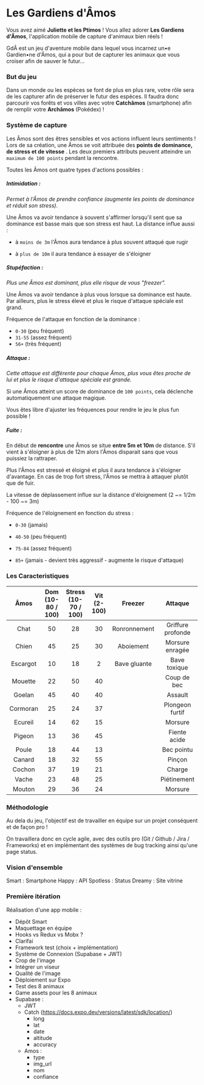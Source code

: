 # Les Gardiens d'Âmos

Vous avez aimé **Juliette et les Ptimos** ! Vous allez adorer **Les Gardiens d'Âmos**, l'application mobile de capture d'animaux bien réels !

GdÂ est un jeu d'aventure mobile dans lequel vous incarnez un•e Gardien•ne d'Âmos, qui a pour but de capturer les animaux que vous croiser afin de sauver le futur... 

### But du jeu

Dans un monde ou les espèces se font de plus en plus rare, votre rôle sera de les capturer afin de préserver le futur des espèces. Il faudra donc parcourir vos forêts et vos villes avec votre **Catchâmos** (smartphone) afin de remplir votre **Archâmos** (Pokédex) !

### Système de capture

Les Âmos sont des êtres sensibles et vos actions influent leurs sentiments ! Lors de sa création, une Âmos se voit attribuée des **points de dominance, de stress et de vitesse** . Les deux premiers attributs peuvent atteindre un `maximum de 100 points` pendant la rencontre.

Toutes les Âmos ont quatre types d'actions possibles :

##### Intimidation :

*Permet à l'Âmos de prendre confiance (augmente les points de dominance et réduit son stress).*

Une Âmos va avoir tendance à souvent s'affirmer lorsqu'il sent que sa dominance est basse mais que son stress est haut. 
La distance influe aussi : 

- à `moins de 3m` l'Âmos aura tendance à plus souvent attaqué que rugir

- à `plus de 10m` il aura tendance à essayer de s'éloigner 

  

##### Stupéfaction :

*Plus une Âmos est dominant, plus elle risque de vous "freezer".*

Une Âmos va avoir tendance à plus vous lorsque sa dominance est haute. Par ailleurs, plus le stress élevé et plus le risque d'attaque spéciale est grand.

Fréquence de l'attaque en fonction de la dominance : 

- `0-30` (peu fréquent) 
- `31-55` (assez fréquent) 
- `56+` (très fréquent)

##### Attaque :

*Cette attaque est différente pour chaque Âmos, plus vous êtes proche de lui et plus le risque d'attaque spéciale est grande.* 

Si une Âmos atteint un score de dominance de `100 points`, cela déclenche automatiquement une attaque magique.

Vous êtes libre d'ajuster les fréquences pour rendre le jeu le plus fun possible !


##### Fuite :

En début de **rencontre** une Âmos se situe **entre 5m et 10m** de distance. S'il vient à s'éloigner à plus de 12m alors l'Âmos disparait sans que vous puissiez la rattraper.

Plus l'Âmos est stressé et éloigné et plus il aura tendance à s'éloigner d'avantage.
En cas de trop fort stress, l'Âmos se mettra à attaquer plutôt que de fuir. 

La vitesse de déplassement influe sur la distance d'éloignement (2 ~= 1/2m - 100 ~= 3m)

Fréquence de l'éloignement en fonction du stress : 

- `0-30` (jamais) 

- `40-50` (peu fréquent) 

- `75-84` (assez fréquent)

- `85+` (jamais - devient très aggressif - augmente le risque d'attaque)



### Les Caracteristiques

|   Âmos   | Dom (10-80 / 100) | Stress (10-70 / 100) | Vit (2-100) |   Freezer    |      Attaque      |
| :------: | :---------------: | :------------------: | :---------: | :----------: | :---------------: |
|   Chat   |        50         |          28          |      30     | Ronronnement | Griffure profonde |
|  Chien   |        45         |          25          |      30     |  Aboiement   |  Morsure enragée  |
| Escargot |        10         |          18          |      2      | Bave gluante |   Bave toxique    |
| Mouette  |        22         |          50          |      40     |              |    Coup de bec    |
|  Goelan  |        45         |          40          |      40     |              |      Assault      |
| Cormoran |        25         |          24          |      37     |              |  Plongeon furtif  |
| Ecureil  |        14         |          62          |      15     |              |      Morsure      |
|  Pigeon  |        13         |          36          |      45     |              |   Fiente acide    |
|  Poule   |        18         |          44          |      13     |              |    Bec pointu     |
|  Canard  |        18         |          32          |      55     |              |      Pinçon       |
|  Cochon  |        37         |          19          |      21     |              |      Charge       |
|  Vache   |        23         |          48          |      25     |              |    Piétinement    |
|  Mouton  |        29         |          36          |      24     |              |      Morsure      |


### Méthodologie


Au dela du jeu, l'objectif est de travailler en équipe sur un projet conséquent et de façon pro ! 

On travaillera donc en cycle agile, avec des outils pro (Git / Github / Jira / Frameworks) et en implémentant des systèmes de bug tracking ainsi qu'une page status.



### Vision d'ensemble

Smart : Smartphone
Happy : API
Spotless : Status
Dreamy : Site vitrine


### Première itération

Réalisation d'une app mobile :



- Dépôt Smart
- Maquettage en équipe
- Hooks vs Redux vs Mobx ?
- Clarifai 
- Framework test (choix + implémentation)
- Système de Connexion (Supabase + JWT)
- Crop de l'image 
- Intégrer un viseur
- Qualité de l'image
- Déploiement sur Expo
- Test des 8 animaux
- Game assets pour les 8 animaux
- Supabase :
  - JWT
  - Catch (https://docs.expo.dev/versions/latest/sdk/location/)
    - long
    - lat
    - date
    - altitude
    - accuracy
  - Amos :
    - type
    - img_url
    - nom
    - confiance




